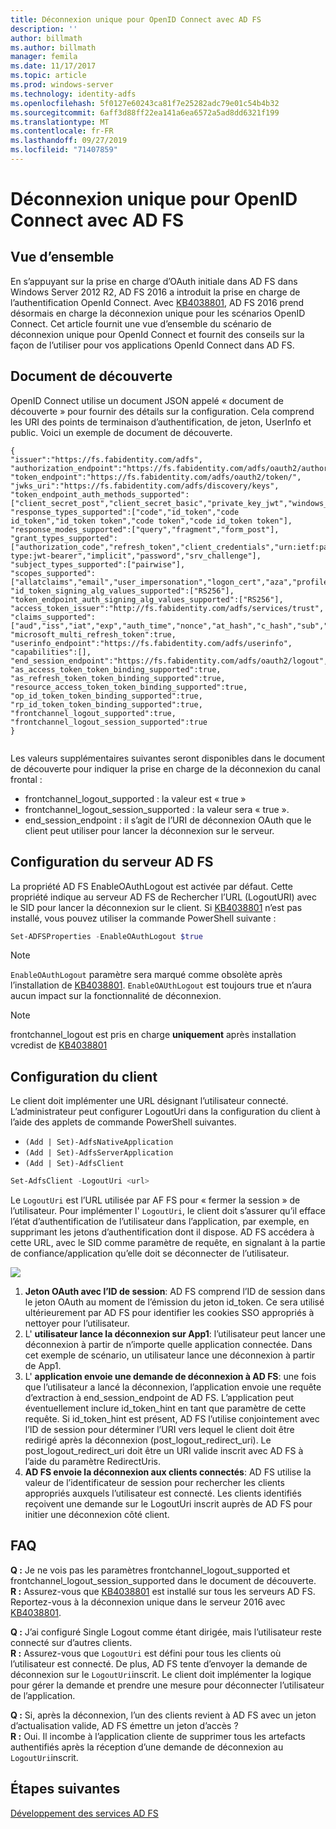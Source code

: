 ```yaml
---
title: Déconnexion unique pour OpenID Connect avec AD FS
description: ''
author: billmath
ms.author: billmath
manager: femila
ms.date: 11/17/2017
ms.topic: article
ms.prod: windows-server
ms.technology: identity-adfs
ms.openlocfilehash: 5f0127e60243ca81f7e25282adc79e01c54b4b32
ms.sourcegitcommit: 6aff3d88ff22ea141a6ea6572a5ad8dd6321f199
ms.translationtype: MT
ms.contentlocale: fr-FR
ms.lasthandoff: 09/27/2019
ms.locfileid: "71407859"
---
```

#  <a name="single-log-out-for-openid-connect-with-ad-fs"></a>Déconnexion unique pour OpenID Connect avec AD FS

## <a name="overview"></a>Vue d’ensemble
En s’appuyant sur la prise en charge d’OAuth initiale dans AD FS dans Windows Server 2012 R2, AD FS 2016 a introduit la prise en charge de l’authentification OpenId Connect. Avec [KB4038801](https://support.microsoft.com/en-gb/help/4038801/windows-10-update-kb4038801), AD FS 2016 prend désormais en charge la déconnexion unique pour les scénarios OpenID Connect. Cet article fournit une vue d’ensemble du scénario de déconnexion unique pour OpenId Connect et fournit des conseils sur la façon de l’utiliser pour vos applications OpenId Connect dans AD FS.


## <a name="discovery-doc"></a>Document de découverte
OpenID Connect utilise un document JSON appelé « document de découverte » pour fournir des détails sur la configuration.  Cela comprend les URI des points de terminaison d’authentification, de jeton, UserInfo et public.  Voici un exemple de document de découverte.

```
{
"issuer":"https://fs.fabidentity.com/adfs",
"authorization_endpoint":"https://fs.fabidentity.com/adfs/oauth2/authorize/",
"token_endpoint":"https://fs.fabidentity.com/adfs/oauth2/token/",
"jwks_uri":"https://fs.fabidentity.com/adfs/discovery/keys",
"token_endpoint_auth_methods_supported":["client_secret_post","client_secret_basic","private_key_jwt","windows_client_authentication"],
"response_types_supported":["code","id_token","code id_token","id_token token","code token","code id_token token"],
"response_modes_supported":["query","fragment","form_post"],
"grant_types_supported":["authorization_code","refresh_token","client_credentials","urn:ietf:params:oauth:grant-type:jwt-bearer","implicit","password","srv_challenge"],
"subject_types_supported":["pairwise"],
"scopes_supported":["allatclaims","email","user_impersonation","logon_cert","aza","profile","vpn_cert","winhello_cert","openid"],
"id_token_signing_alg_values_supported":["RS256"],
"token_endpoint_auth_signing_alg_values_supported":["RS256"],
"access_token_issuer":"http://fs.fabidentity.com/adfs/services/trust",
"claims_supported":["aud","iss","iat","exp","auth_time","nonce","at_hash","c_hash","sub","upn","unique_name","pwd_url","pwd_exp","sid"],
"microsoft_multi_refresh_token":true,
"userinfo_endpoint":"https://fs.fabidentity.com/adfs/userinfo",
"capabilities":[],
"end_session_endpoint":"https://fs.fabidentity.com/adfs/oauth2/logout",
"as_access_token_token_binding_supported":true,
"as_refresh_token_token_binding_supported":true,
"resource_access_token_token_binding_supported":true,
"op_id_token_token_binding_supported":true,
"rp_id_token_token_binding_supported":true,
"frontchannel_logout_supported":true,
"frontchannel_logout_session_supported":true
} 
 
```



Les valeurs supplémentaires suivantes seront disponibles dans le document de découverte pour indiquer la prise en charge de la déconnexion du canal frontal :

- frontchannel_logout_supported : la valeur est « true »
- frontchannel_logout_session_supported : la valeur sera « true ».
- end_session_endpoint : il s’agit de l’URI de déconnexion OAuth que le client peut utiliser pour lancer la déconnexion sur le serveur.


## <a name="ad-fs-server-configuration"></a>Configuration du serveur AD FS
La propriété AD FS EnableOAuthLogout est activée par défaut.  Cette propriété indique au serveur AD FS de Rechercher l’URL (LogoutURI) avec le SID pour lancer la déconnexion sur le client. Si [KB4038801](https://support.microsoft.com/en-gb/help/4038801/windows-10-update-kb4038801) n’est pas installé, vous pouvez utiliser la commande PowerShell suivante :

```PowerShell
Set-ADFSProperties -EnableOAuthLogout $true
```

>[!NOTE]
> `EnableOAuthLogout` paramètre sera marqué comme obsolète après l’installation de [KB4038801](https://support.microsoft.com/en-gb/help/4038801/windows-10-update-kb4038801). `EnableOAUthLogout` est toujours true et n’aura aucun impact sur la fonctionnalité de déconnexion.

>[!NOTE]
>frontchannel_logout est pris en charge **uniquement** après installation vcredist de [KB4038801](https://support.microsoft.com/en-gb/help/4038801/windows-10-update-kb4038801)

## <a name="client-configuration"></a>Configuration du client
Le client doit implémenter une URL désignant l’utilisateur connecté. L’administrateur peut configurer LogoutUri dans la configuration du client à l’aide des applets de commande PowerShell suivantes. 


- `(Add | Set)-AdfsNativeApplication`
- `(Add | Set)-AdfsServerApplication`
- `(Add | Set)-AdfsClient`

```PowerShell
Set-AdfsClient -LogoutUri <url>
```

Le `LogoutUri` est l’URL utilisée par AF FS pour « fermer la session » de l’utilisateur. Pour implémenter l' `LogoutUri`, le client doit s’assurer qu’il efface l’état d’authentification de l’utilisateur dans l’application, par exemple, en supprimant les jetons d’authentification dont il dispose. AD FS accédera à cette URL, avec le SID comme paramètre de requête, en signalant à la partie de confiance/application qu’elle doit se déconnecter de l’utilisateur. 

![](media/ad-fs-logout-openid-connect/adfs_single_logout2.png)


1.  **Jeton OAuth avec l’ID de session**: AD FS comprend l’ID de session dans le jeton OAuth au moment de l’émission du jeton id_token. Ce sera utilisé ultérieurement par AD FS pour identifier les cookies SSO appropriés à nettoyer pour l’utilisateur.
2.  L' **utilisateur lance la déconnexion sur App1**: l’utilisateur peut lancer une déconnexion à partir de n’importe quelle application connectée. Dans cet exemple de scénario, un utilisateur lance une déconnexion à partir de App1.
3.  L' **application envoie une demande de déconnexion à AD FS**: une fois que l’utilisateur a lancé la déconnexion, l’application envoie une requête d’extraction à end_session_endpoint de AD FS. L’application peut éventuellement inclure id_token_hint en tant que paramètre de cette requête. Si id_token_hint est présent, AD FS l’utilise conjointement avec l’ID de session pour déterminer l’URI vers lequel le client doit être redirigé après la déconnexion (post_logout_redirect_uri).  Le post_logout_redirect_uri doit être un URI valide inscrit avec AD FS à l’aide du paramètre RedirectUris.
4.  **AD FS envoie la déconnexion aux clients connectés**: AD FS utilise la valeur de l’identificateur de session pour rechercher les clients appropriés auxquels l’utilisateur est connecté. Les clients identifiés reçoivent une demande sur le LogoutUri inscrit auprès de AD FS pour initier une déconnexion côté client.

## <a name="faqs"></a>FAQ
**Q :** Je ne vois pas les paramètres frontchannel_logout_supported et frontchannel_logout_session_supported dans le document de découverte.</br>
**R :** Assurez-vous que [KB4038801](https://support.microsoft.com/en-gb/help/4038801/windows-10-update-kb4038801) est installé sur tous les serveurs AD FS. Reportez-vous à la déconnexion unique dans le serveur 2016 avec [KB4038801](https://support.microsoft.com/en-gb/help/4038801/windows-10-update-kb4038801).

**Q :** J’ai configuré Single Logout comme étant dirigée, mais l’utilisateur reste connecté sur d’autres clients.</br>
**R :** Assurez-vous que `LogoutUri` est défini pour tous les clients où l’utilisateur est connecté. De plus, AD FS tente d’envoyer la demande de déconnexion sur le `LogoutUri`inscrit. Le client doit implémenter la logique pour gérer la demande et prendre une mesure pour déconnecter l’utilisateur de l’application.</br>

**Q :** Si, après la déconnexion, l’un des clients revient à AD FS avec un jeton d’actualisation valide, AD FS émettre un jeton d’accès ?</br>
**R :** Oui. Il incombe à l’application cliente de supprimer tous les artefacts authentifiés après la réception d’une demande de déconnexion au `LogoutUri`inscrit.


## <a name="next-steps"></a>Étapes suivantes
[Développement des services AD FS](../../ad-fs/AD-FS-Development.md)  
